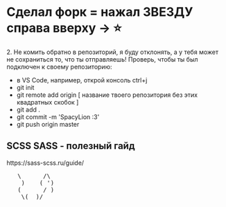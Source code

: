 <h1>Сделал форк = нажал ЗВЕЗДУ справа вверху -> ⭐</h1>
<p>
    2. Не комить обратно в репозиторий, я буду отклонять, а у тебя может не сохраниться то, что ты отправляешь! 
    Проверь, чтобы ты был подключен к своему репозиторию:
</p>
<ul>
    <li>в VS Code, например, открой консоль ctrl+j</li>
    <li>git init</li>
    <li>git remote add origin [ название твоего репозитория без этих квадратных скобок ]</li>
    <li>git add .</li>
    <li>git commit -m 'SpacyLion :3'</li>
    <li>git push origin master</li>
</ul>

<h2>SCSS SASS - полезный гайд</h2>
<p>https://sass-scss.ru/guide/ </p>

<pre>
   \      /\
    )    ( ')
   (      / )
    \(__)/
</pre>
